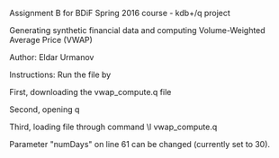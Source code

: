 Assignment B for BDiF Spring 2016 course - kdb+/q project

Generating synthetic financial data and computing Volume-Weighted Average Price (VWAP)

Author: Eldar Urmanov

Instructions:
Run the file by

First, downloading the vwap_compute.q file

Second, opening q

Third, loading file through command \l vwap_compute.q

Parameter "numDays" on line 61 can be changed (currently set to 30).
